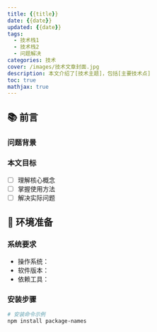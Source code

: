 ```yaml
---
title: {{title}}
date: {{date}}
updated: {{date}}
tags:
  - 技术栈1
  - 技术栈2
  - 问题解决
categories: 技术
cover: /images/技术文章封面.jpg
description: 本文介绍了[技术主题]，包括[主要技术点]
toc: true
mathjax: true
---
```


## 📚 前言

### 问题背景
<!-- 描述遇到的技术问题或学习需求 -->

### 本文目标
- [ ] 理解核心概念
- [ ] 掌握使用方法
- [ ] 解决实际问题

## 🔧 环境准备

### 系统要求
- 操作系统：
- 软件版本：
- 依赖工具：

### 安装步骤
```bash
# 安装命令示例
npm install package-names